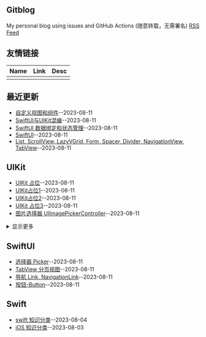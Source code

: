 ## Gitblog
My personal blog using issues and GitHub Actions (随意转载，无需署名)
[RSS Feed](https://raw.githubusercontent.com/yytmzys/blog/master/feed.xml)

## 友情链接
<table>
<thead>
<tr>
<th>Name</th>
<th>Link</th>
<th>Desc</th>
</tr>
</thead>
<tbody>
<tr>
<td></td>
<td></td>
<td></td>
</tr>
</tbody>
</table>

## 最近更新
- [自定义视图和组件](https://github.com/yytmzys/blog/issues/104)--2023-08-11
- [SwiftUI与UIKit混编](https://github.com/yytmzys/blog/issues/103)--2023-08-11
- [SwiftUI 数据绑定和状态管理](https://github.com/yytmzys/blog/issues/102)--2023-08-11
- [SwiftUI](https://github.com/yytmzys/blog/issues/101)--2023-08-11
- [List, ScrollView, LazyVGrid, Form, Spacer, Divider, NavigationView, TabView](https://github.com/yytmzys/blog/issues/100)--2023-08-11
## UIKit
- [UIKit 占位](https://github.com/yytmzys/blog/issues/26)--2023-08-11
- [UIKit占位1](https://github.com/yytmzys/blog/issues/25)--2023-08-11
- [UIKit占位2](https://github.com/yytmzys/blog/issues/24)--2023-08-11
- [UIKit 占位3](https://github.com/yytmzys/blog/issues/23)--2023-08-11
- [图片选择器 UIImagePickerController](https://github.com/yytmzys/blog/issues/22)--2023-08-11
<details><summary>显示更多</summary>

- [弹出视图 UIAlertController](https://github.com/yytmzys/blog/issues/21)--2023-08-11
- [页面视图控制器 UIPageViewController](https://github.com/yytmzys/blog/issues/20)--2023-08-11
- [标签栏控制器](https://github.com/yytmzys/blog/issues/19)--2023-08-11
- [导航控制器](https://github.com/yytmzys/blog/issues/18)--2023-08-11
- [集合视图](https://github.com/yytmzys/blog/issues/17)--2023-08-11
- [表格视图](https://github.com/yytmzys/blog/issues/16)--2023-08-11
- [控件](https://github.com/yytmzys/blog/issues/15)--2023-08-11
- [视图](https://github.com/yytmzys/blog/issues/14)--2023-08-11
- [视图控制器](https://github.com/yytmzys/blog/issues/13)--2023-08-11
</details>

## SwiftUI
- [选择器 Picker](https://github.com/yytmzys/blog/issues/91)--2023-08-11
- [TabView 分页视图](https://github.com/yytmzys/blog/issues/90)--2023-08-11
- [导航 Link, NavigationLink](https://github.com/yytmzys/blog/issues/89)--2023-08-11
- [按钮-Button](https://github.com/yytmzys/blog/issues/88)--2023-08-11
## Swift
- [swift 知识分类](https://github.com/yytmzys/blog/issues/3)--2023-08-04
- [iOS 知识分类](https://github.com/yytmzys/blog/issues/1)--2023-08-03
